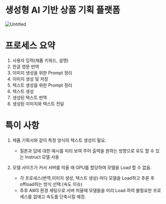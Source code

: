 # 생성형 AI 기반 상품 기획 플랫폼
![Untitled](https://github.com/JuHyeokMoon/Generative_image_and_text/assets/67719050/2727a02a-588c-4d25-a1a4-91a427d3f187)
  
# 프로세스 요약
1. 사용자 입력(제품 키워드, 설명)
2. 한글 영문 번역
3. 이미지 생성을 위한 Prompt 정리
4. 이미지 생성 및 저장
5. 텍스트 생성을 위한 Prompt 정리
6. 텍스트 생성
7. 생성된 텍스트 번역
8. 생성된 이미지와 텍스트 전달

# 특이 사항
1. 제품 기획서와 같이 특정 양식의 텍스트 생성이 필요.  
   - 질문과 답에 대한 예시를 미리 보여 주어 출력을 원하는 방향으로 유도 할 수 있는 Instruct 모델 사용  

2. 모델 사이즈가 커서 서버를 띄울 때 GPU를 할당하여 모델을 Load 할 수 없음.  
   - 각 프로세스(번역,이미지 생성, 텍스트 생성) 마다 모델을 Load하고 추론 후 offload하는 방식 선택.(속도 이슈)  
   - 추후 AWS 환경 세팅으로 서버 띄울때 모델들을 미리 Load 하여 불필요한 프로세스를 없애고 속도를 단축시킬 예정.  

